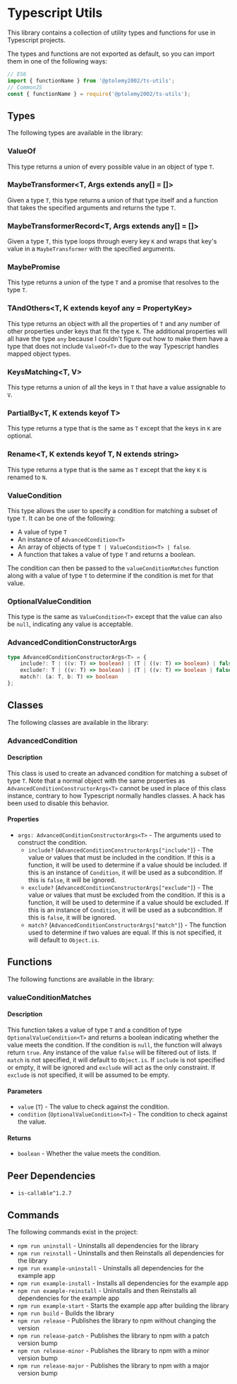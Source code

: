 # Typescript Utils
This library contains a collection of utility types and functions for use in Typescript projects.

The types and functions are not exported as default, so you can import them in one of the following ways:
```javascript
// ES6
import { functionName } from '@ptolemy2002/ts-utils';
// CommonJS
const { functionName } = require('@ptolemy2002/ts-utils');
```

## Types
The following types are available in the library:

### ValueOf<T>
This type returns a union of every possible value in an object of type `T`.

### MaybeTransformer<T, Args extends any[] = []>
Given a type `T`, this type returns a union of that type itself and a function that takes the specified arguments and returns the type `T`.

### MaybeTransformerRecord<T, Args extends any[] = []>
Given a type `T`, this type loops through every key `K` and wraps that key's value in a `MaybeTransformer` with the specified arguments.

### MaybePromise<T>
This type returns a union of the type `T` and a promise that resolves to the type `T`.

### TAndOthers<T, K extends keyof any = PropertyKey>
This type returns an object with all the properties of `T` and any number of other properties under keys that fit the type `K`. The additional properties will all have the type `any` because I couldn't figure out how to make them have a type that does not include `ValueOf<T>` due to the way Typescript handles mapped object types.

### KeysMatching<T, V>
This type returns a union of all the keys in `T` that have a value assignable to `V`.

### PartialBy<T, K extends keyof T>
This type returns a type that is the same as `T` except that the keys in `K` are optional.

### Rename<T, K extends keyof T, N extends string>
This type returns a type that is the same as `T` except that the key `K` is renamed to `N`.


### ValueCondition<T>
This type allows the user to specify a condition for matching a subset of type `T`. It can be one of the following:
- A value of type `T`
- An instance of `AdvancedCondition<T>`
- An array of objects of type `T | ValueCondition<T> | false`.
- A function that takes a value of type `T` and returns a boolean.

The condition can then be passed to the `valueConditionMatches` function along with a value of type `T` to determine if the condition is met for that value.

### OptionalValueCondition<T>
This type is the same as `ValueCondition<T>` except that the value can also be `null`, indicating any value is acceptable.

### AdvancedConditionConstructorArgs<T>
```typescript
type AdvancedConditionConstructorArgs<T> = {
    include?: T | ((v: T) => boolean) | (T | ((v: T) => boolean) | false)[],
    exclude?: T | ((v: T) => boolean) | (T | ((v: T) => boolean | false))[],
    match?: (a: T, b: T) => boolean
};
```

## Classes
The following classes are available in the library:

### AdvancedCondition<T>
#### Description
This class is used to create an advanced condition for matching a subset of type `T`. Note that a normal object with the same properties as `AdvancedConditionConstructorArgs<T>` cannot be used in place of this class instance, contrary to how Typescript normally handles classes. A hack has been used to disable this behavior.

#### Properties
- `args: AdvancedConditionConstructorArgs<T>` - The arguments used to construct the condition.
    - `include?` (`AdvancedConditionConstructorArgs["include"]`) - The value or values that must be included in the condition. If this is a function, it will be used to determine if a value should be included. If this is an instance of `Condition`, it will be used as a subcondition. If this is `false`, it will be ignored.
    - `exclude?` (`AdvancedConditionConstructorArgs["exclude"]`) - The value or values that must be excluded from the condition. If this is a function, it will be used to determine if a value should be excluded. If this is an instance of `Condition`, it will be used as a subcondition. If this is `false`, it will be ignored.
    - `match?` (`AdvancedConditionConstructorArgs["match"]`) - The function used to determine if two values are equal. If this is not specified, it will default to `Object.is`.

## Functions
The following functions are available in the library:

### valueConditionMatches<T>
#### Description
This function takes a value of type `T` and a condition of type `OptionalValueCondition<T>` and returns a boolean indicating whether the value meets the condition. If the condition is `null`, the function will always return `true`. Any instance of the value `false` will be filtered out of lists. If `match` is not specified, it will default to `Object.is`. If `include` is not specified or empty, it will be ignored and `exclude` will act as the only constraint. If `exclude` is not specified, it will be assumed to be empty.

#### Parameters
- `value` (`T`) - The value to check against the condition.
- `condition` (`OptionalValueCondition<T>`) - The condition to check against the value.

#### Returns
- `boolean` - Whether the value meets the condition.

## Peer Dependencies
- `is-callable^1.2.7`

## Commands
The following commands exist in the project:

- `npm run uninstall` - Uninstalls all dependencies for the library
- `npm run reinstall` - Uninstalls and then Reinstalls all dependencies for the library
- `npm run example-uninstall` - Uninstalls all dependencies for the example app
- `npm run example-install` - Installs all dependencies for the example app
- `npm run example-reinstall` - Uninstalls and then Reinstalls all dependencies for the example app
- `npm run example-start` - Starts the example app after building the library
- `npm run build` - Builds the library
- `npm run release` - Publishes the library to npm without changing the version
- `npm run release-patch` - Publishes the library to npm with a patch version bump
- `npm run release-minor` - Publishes the library to npm with a minor version bump
- `npm run release-major` - Publishes the library to npm with a major version bump